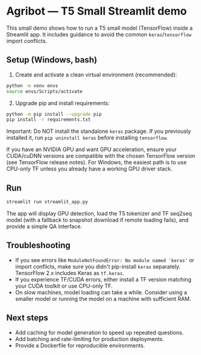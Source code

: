 # Agribot — T5 Small Streamlit demo

This small demo shows how to run a T5 small model (TensorFlow) inside a Streamlit app. It includes guidance to avoid the common `keras`/`tensorflow` import conflicts.

## Setup (Windows, bash)

1. Create and activate a clean virtual environment (recommended):

```bash
python -m venv envs
source envs/Scripts/activate
```

2. Upgrade pip and install requirements:

```bash
python -m pip install --upgrade pip
pip install -r requirements.txt
```

Important: Do NOT install the standalone `keras` package. If you previously installed it, run `pip uninstall keras` before installing `tensorflow`.

If you have an NVIDIA GPU and want GPU acceleration, ensure your CUDA/cuDNN versions are compatible with the chosen TensorFlow version (see TensorFlow release notes). For Windows, the easiest path is to use CPU-only TF unless you already have a working GPU driver stack.

## Run

```bash
streamlit run streamlit_app.py
```

The app will display GPU detection, load the T5 tokenizer and TF seq2seq model (with a fallback to snapshot download if remote loading fails), and provide a simple QA interface.

## Troubleshooting

- If you see errors like `ModuleNotFoundError: No module named 'keras'` or import conflicts, make sure you didn't pip-install `keras` separately. TensorFlow 2.x includes Keras as `tf.keras`.
- If you experience TF/CUDA errors, either install a TF version matching your CUDA toolkit or use CPU-only TF.
- On slow machines, model loading can take a while. Consider using a smaller model or running the model on a machine with sufficient RAM.

## Next steps

- Add caching for model generation to speed up repeated questions.
- Add batching and rate-limiting for production deployments.
- Provide a Dockerfile for reproducible environments.

